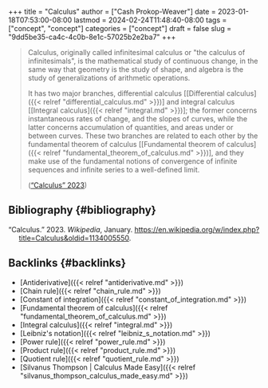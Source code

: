 +++
title = "Calculus"
author = ["Cash Prokop-Weaver"]
date = 2023-01-18T07:53:00-08:00
lastmod = 2024-02-24T11:48:40-08:00
tags = ["concept", "concept"]
categories = ["concept"]
draft = false
slug = "9dd5be35-ca4c-4c0b-8e1c-57025b2e2ba7"
+++

> Calculus, originally called infinitesimal calculus or "the calculus of infinitesimals", is the mathematical study of continuous change, in the same way that geometry is the study of shape, and algebra is the study of generalizations of arithmetic operations.
>
> It has two major branches, differential calculus [[Differential calculus]({{< relref "differential_calculus.md" >}})] and integral calculus [[Integral calculus]({{< relref "integral.md" >}})]; the former concerns instantaneous rates of change, and the slopes of curves, while the latter concerns accumulation of quantities, and areas under or between curves. These two branches are related to each other by the fundamental theorem of calculus [[Fundamental theorem of calculus]({{< relref "fundamental_theorem_of_calculus.md" >}})], and they make use of the fundamental notions of convergence of infinite sequences and infinite series to a well-defined limit.
>
> (<a href="#citeproc_bib_item_1">“Calculus” 2023</a>)


## Bibliography {#bibliography}

<style>.csl-entry{text-indent: -1.5em; margin-left: 1.5em;}</style><div class="csl-bib-body">
  <div class="csl-entry"><a id="citeproc_bib_item_1"></a>“Calculus.” 2023. <i>Wikipedia</i>, January. <a href="https://en.wikipedia.org/w/index.php?title=Calculus&oldid=1134005550">https://en.wikipedia.org/w/index.php?title=Calculus&#38;oldid=1134005550</a>.</div>
</div>


## Backlinks {#backlinks}

-   [Antiderivative]({{< relref "antiderivative.md" >}})
-   [Chain rule]({{< relref "chain_rule.md" >}})
-   [Constant of integration]({{< relref "constant_of_integration.md" >}})
-   [Fundamental theorem of calculus]({{< relref "fundamental_theorem_of_calculus.md" >}})
-   [Integral calculus]({{< relref "integral.md" >}})
-   [Leibniz's notation]({{< relref "leibniz_s_notation.md" >}})
-   [Power rule]({{< relref "power_rule.md" >}})
-   [Product rule]({{< relref "product_rule.md" >}})
-   [Quotient rule]({{< relref "quotient_rule.md" >}})
-   [Silvanus Thompson | Calculus Made Easy]({{< relref "silvanus_thompson_calculus_made_easy.md" >}})
